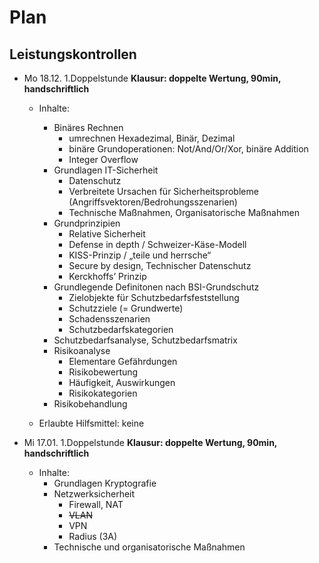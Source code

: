 # Plan

## Leistungskontrollen
* Mo 18.12. 1.Doppelstunde **Klausur: doppelte Wertung, 90min, handschriftlich**
  * Inhalte:
    * Binäres Rechnen
      * umrechnen Hexadezimal, Binär, Dezimal
      * binäre Grundoperationen: Not/And/Or/Xor, binäre Addition
      * Integer Overflow
    * Grundlagen IT-Sicherheit
      * Datenschutz
      * Verbreitete Ursachen für Sicherheitsprobleme (Angriffsvektoren/Bedrohungsszenarien)
      * Technische Maßnahmen, Organisatorische Maßnahmen
    * Grundprinzipien
      * Relative Sicherheit
      * Defense in depth / Schweizer-Käse-Modell
      * KISS-Prinzip / „teile und herrsche“
      * Secure by design, Technischer Datenschutz
      * Kerckhoffs’ Prinzip
    * Grundlegende Definitonen nach BSI-Grundschutz
      * Zielobjekte für Schutzbedarfsfeststellung
      * Schutzziele (= Grundwerte)
      * Schadensszenarien
      * Schutzbedarfskategorien
    * Schutzbedarfsanalyse, Schutzbedarfsmatrix
    * Risikoanalyse
      * Elementare Gefährdungen
      * Risikobewertung
      * Häufigkeit, Auswirkungen
      * Risikokategorien
    * Risikobehandlung

  * Erlaubte Hilfsmittel: keine

* Mi 17.01. 1.Doppelstunde **Klausur: doppelte Wertung, 90min, handschriftlich**
  * Inhalte:
    * Grundlagen Kryptografie
    * Netzwerksicherheit
      * Firewall, NAT 
      * ~~VLAN~~
      * VPN
      * Radius (3A)
    * Technische und organisatorische Maßnahmen
